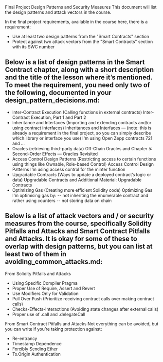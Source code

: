 Final Project Design Patterns and Security Measures
This document will list the design patterns and attack vectors in the course.

In the final project requirements, available in the course here, there is a requirement: 

- Use at least two design patterns from the "Smart Contracts" section
- Protect against two attack vectors from the "Smart Contracts" section with its SWC number


## Below is a list of design patterns in the Smart Contract chapter, along with a short description and the title of the lesson where it’s mentioned. To meet the requirement, you need only two of the following, documented in your design_pattern_decisions.md:

- Inter-Contract Execution (Calling functions in external contracts) Inter-Contract Execution, Part 1 and Part 2
- Inheritance and Interfaces (Importing and extending contracts and/or using contract interfaces) Inheritances and Interfaces — (note: this is already a requirement in the final project, so you can simply describe which library or interface you use)
I'm using Open Zepp contracts 721 and ...
- Oracles (retrieving third-party data) Off-Chain Oracles and Chapter 5: Second-Order Effects — Oracles Revisited
- Access Control Design Patterns (Restricting access to certain functions using things like Ownable, Role-based Control) Access Control Design Patterns
I'm using access control for the minter function
- Upgradable Contracts (Ways to update a deployed contract’s logic or data) Upgradable Contracts and Additional Material: Upgradable Contracts
- Optimizing Gas (Creating more efficient Solidity code) Optimizing Gas
I'm optimising gas by: 
-- not inheriting the enumerable contract and rather using counters
-- not storing data on chain

## Below is a list of attack vectors and / or security measures from the course, specifically Solidity Pitfalls and Attacks and Smart Contract Pitfalls and Attacks. It is okay for some of these to overlap with design patterns, but you can list at least two of them in avoiding_common_attacks.md:

From Solidity Pitfalls and Attacks
- Using Specific Compiler Pragma 
- Proper Use of Require, Assert and Revert 
- Use Modifiers Only for Validation 
- Pull Over Push (Prioritize receiving contract calls over making contract calls)
- Checks-Effects-Interactions (Avoiding state changes after external calls)
- Proper use of .call and .delegateCall

From Smart Contract Pitfalls and Attacks
Not everything can be avoided, but you can write if you’re taking protection against:
- Re-entrancy
- Timestamp Dependence
- Forcibly Sending Ether
- Tx.Origin Authentication
